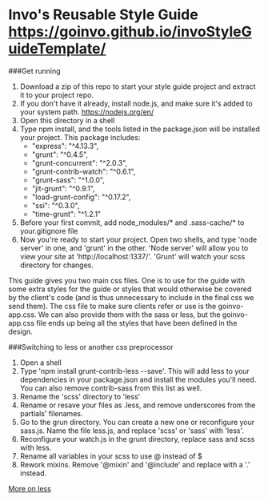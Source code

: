 Invo's Reusable Style Guide
https://goinvo.github.io/invoStyleGuideTemplate/
==========

###Get running

1. Download a zip of this repo to start your style guide project and extract it to your project repo.
2. If you don't have it already, install node.js, and make sure it's added to your system path. https://nodejs.org/en/
3. Open this directory in a shell
4. Type npm install, and the tools listed in the package.json will be installed your project. This package includes:
	- "express": "^4.13.3",
	- "grunt": "^0.4.5",
	- "grunt-concurrent": "^2.0.3",
	- "grunt-contrib-watch": "^0.6.1",
	- "grunt-sass": "^1.0.0",
	- "jit-grunt": "^0.9.1",
	- "load-grunt-config": "^0.17.2",
	- "ssi": "^0.3.0",
	- "time-grunt": "^1.2.1"
5. Before your first commit, add node_modules/* and .sass-cache/* to your.gitignore file
6. Now you're ready to start your project. Open two shells, and type 'node server' in one, and 'grunt' in the other. 'Node server' will allow you to view your site at 'http://localhost:1337/'. 'Grunt' will watch your scss directory for changes.

This guide gives you two main css files. One is to use for the guide with some extra styles for the guide or styles that would otherwise be covered by the client's code (and is thus unnecessary to include in the final css we send them). The css file to make sure clients refer or use is the goinvo-app.css. We can also provide them with the sass or less, but the goinvo-app.css file ends up being all the styles that have been defined in the design.

###Switching to less or another css preprocessor

1. Open a shell
2. Type 'npm install grunt-contrib-less --save'. This will add less to your dependencies in your package.json and install the modules you'll need. You can also remove contrib-sass from this list as well.
3. Rename the 'scss' directory to 'less'
4. Rename or resave your files as .less, and remove underscores from the partials' filenames.
5. Go to the grun directory. You can create a new one or reconfigure your sass.js. Name the file less.js, and replace 'scss' or 'sass' with 'less'.
6. Reconfigure your watch.js in the grunt directory, replace sass and scss with less.
6. Rename all variables in your scss to use @ instead of $
7. Rework mixins. Remove '@mixin' and '@include' and replace with a '.' instead.

<a href="http://lesscss.org/features/#features-overview-feature">More on less</a>
